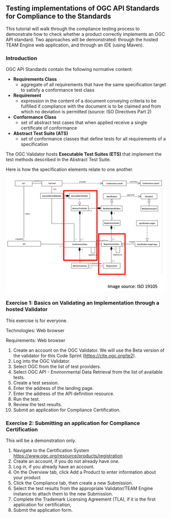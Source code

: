 ## Testing implementations of OGC API Standards for Compliance to the Standards

This tutorial will walk through the compliance testing process to demonstrate how to check whether a product correctly implements an OGC API standard. Two approaches will be demonstrated: through the hosted TEAM Engine web application, and through an IDE (using Maven).

### Introduction

OGC API Standards contain the following normative content:

* **Requirements Class**
  * aggregate of all requirements that have the same specification target to satisfy a conformance test class
* **Requirement**
  * expression in the content of a document conveying criteria to be fulfilled if compliance with the document is to be claimed and from which no deviation is permitted (source: ISO Directives Part 2)
* **Conformance Class**
  * set of abstract test cases that when applied receive a single certificate of conformance
* **Abstract Test Suite (ATS)**
  * set of conformance classes that define tests for all requirements of a specification

The OGC Validator hosts **Executable Test Suites (ETS)** that implement the test methods described in the Abstract Test Suite.

Here is how the specification elements relate to one another.

![speclements](images/specelements.png)



### Exercise 1: Basics on Validating an Implementation through a hosted Validator

This exercise is for everyone.

Technologies: Web browser

Requirements: Web browser

1. Create an account on the OGC Validator. We will use the Beta version of the validator for this Code Sprint (https://cite.ogc.org/te2).
2. Log into the OGC Validator.
3. Select OGC from the list of test providers.
4. Select OGC API - Environmental Data Retrieval from the list of available tests.
5. Create a test session.
6. Enter the address of the landing page.
7. Enter the address of the API definition resource.
8. Run the test.
9. Review the test results.
10. Submit an application for Compliance Certification.

### Exercise 2: Submitting an application for Compliance Certification

This will be a demonstration only.

1. Navigate to the Certification System https://www.ogc.org/resource/products/registration
2. Create an account, if you do not already have one.
3. Log in, if you already have an account.
4. On the Overview tab, click Add a Product to enter information about your product
5. Click the Compliance tab, then create a new Submission.
6. Select the test results from the appropriate Validator/TEAM Engine instance to attach them to the new Submission.
7. Complete the Trademark Licensing Agreement (TLA), if it is the first application for certification,
8. Submit the application form.
